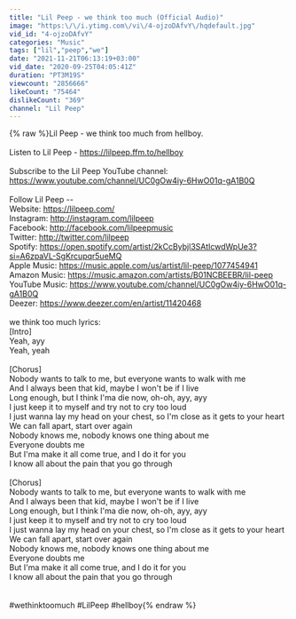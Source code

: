```yaml
---
title: "Lil Peep - we think too much (Official Audio)"
image: "https:\/\/i.ytimg.com\/vi\/4-ojzoDAfvY\/hqdefault.jpg"
vid_id: "4-ojzoDAfvY"
categories: "Music"
tags: ["lil","peep","we"]
date: "2021-11-21T06:13:19+03:00"
vid_date: "2020-09-25T04:05:41Z"
duration: "PT3M19S"
viewcount: "2856666"
likeCount: "75464"
dislikeCount: "369"
channel: "Lil Peep"
---
```

{% raw %}Lil Peep - we think too much from hellboy.<br /><br />Listen to Lil Peep - <a rel="nofollow" target="blank" href="https://lilpeep.ffm.to/hellboy">https://lilpeep.ffm.to/hellboy</a><br /> <br />Subscribe to the Lil Peep YouTube channel: <a rel="nofollow" target="blank" href="https://www.youtube.com/channel/UC0gOw4iy-6HwO01q-gA1B0Q">https://www.youtube.com/channel/UC0gOw4iy-6HwO01q-gA1B0Q</a><br /> <br />Follow Lil Peep --<br />Website: <a rel="nofollow" target="blank" href="https://lilpeep.com/">https://lilpeep.com/</a><br />Instagram: <a rel="nofollow" target="blank" href="http://instagram.com/lilpeep">http://instagram.com/lilpeep</a><br />Facebook: <a rel="nofollow" target="blank" href="http://facebook.com/lilpeepmusic">http://facebook.com/lilpeepmusic</a><br />Twitter: <a rel="nofollow" target="blank" href="http://twitter.com/lilpeep">http://twitter.com/lilpeep</a><br />Spotify: <a rel="nofollow" target="blank" href="https://open.spotify.com/artist/2kCcBybjl3SAtIcwdWpUe3?si=A6zpaVL-SgKrcupqr5ueMQ">https://open.spotify.com/artist/2kCcBybjl3SAtIcwdWpUe3?si=A6zpaVL-SgKrcupqr5ueMQ</a><br />Apple Music: <a rel="nofollow" target="blank" href="https://music.apple.com/us/artist/lil-peep/1077454941">https://music.apple.com/us/artist/lil-peep/1077454941</a><br />Amazon Music: <a rel="nofollow" target="blank" href="https://music.amazon.com/artists/B01NCBEEBR/lil-peep">https://music.amazon.com/artists/B01NCBEEBR/lil-peep</a><br />YouTube Music: <a rel="nofollow" target="blank" href="https://www.youtube.com/channel/UC0gOw4iy-6HwO01q-gA1B0Q">https://www.youtube.com/channel/UC0gOw4iy-6HwO01q-gA1B0Q</a><br />Deezer: <a rel="nofollow" target="blank" href="https://www.deezer.com/en/artist/11420468">https://www.deezer.com/en/artist/11420468</a><br /> <br />we think too much lyrics:<br /> [Intro]<br />Yeah, ayy<br />Yeah, yeah<br /><br />[Chorus]<br />Nobody wants to talk to me, but everyone wants to walk with me<br />And I always been that kid, maybe I won't be if I live<br />Long enough, but I think I'ma die now, oh-oh, ayy, ayy<br />I just keep it to myself and try not to cry too loud<br />I just wanna lay my head on your chest, so I'm close as it gets to your heart<br />We can fall apart, start over again<br />Nobody knows me, nobody knows one thing about me<br />Everyone doubts me<br />But I'ma make it all come true, and I do it for you<br />I know all about the pain that you go through<br /><br />[Chorus]<br />Nobody wants to talk to me, but everyone wants to walk with me<br />And I always been that kid, maybe I won't be if I live<br />Long enough, but I think I'ma die now, oh-oh, ayy, ayy<br />I just keep it to myself and try not to cry too loud<br />I just wanna lay my head on your chest, so I'm close as it gets to your heart<br />We can fall apart, start over again<br />Nobody knows me, nobody knows one thing about me<br />Everyone doubts me<br />But I'ma make it all come true, and I do it for you<br />I know all about the pain that you go through<br /><br /><br />#wethinktoomuch #LilPeep #hellboy{% endraw %}
